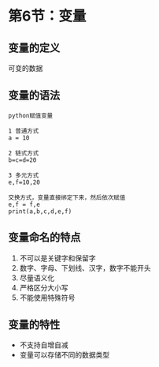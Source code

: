 # 第6节：变量
## 变量的定义
可变的数据
## 变量的语法
```
python赋值变量

1 普通方式   
a = 10

2 链式方式
b=c=d=20

3 多元方式
e,f=10,20

交换方式，变量直接绑定下来，然后依次赋值
e,f = f,e
print(a,b,c,d,e,f)
```
## 变量命名的特点
1. 不可以是关键字和保留字  
2. 数字、字母、下划线、汉字，数字不能开头  
3. 尽量语义化  
4. 严格区分大小写  
5. 不能使用特殊符号
## 变量的特性
* 不支持自增自减
* 变量可以存储不同的数据类型
